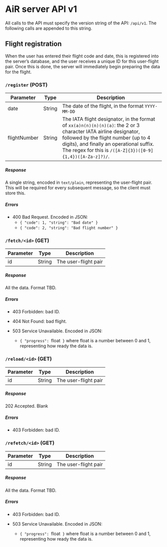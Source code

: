 # AiR server API v1

All calls to the API must specify the version string of the API: `/api/v1`. The following calls are appended to this string.

## Flight registration

When the user has entered their flight code and date, this is registered into the server’s database, and the user receives a unique ID for this user-flight pair. Once this is done, the server will immediately begin preparing the data for the flight.

### `/register` (POST)

Parameter | Type | Description
---|---|---
date | String | The date of the flight, in the format `YYYY-MM-DD`
flightNumber | String | The IATA  flight designator, in the format of `xx(a)n(n)(n)(n)(a)`: the 2 or 3 character IATA airline designator, followed by the flight number (up to 4 digits), and finally an operational suffix. The regex for this is `/([A-Z]{3})([0-9]{1,4})([A-Za-z]?)/`.

##### Response

A single string, encoded in `text/plain`, representing the user-flight pair. This will be required for every subsequent message, so the client must store this.

##### Errors

- 400 Bad Request. Encoded in JSON:
	- `{ "code": 1, "string": "Bad date" }`
	- `{ "code": 2, "string": "Bad flight number" }`

### `/fetch/<id>` (GET)

Parameter | Type | Description
---|---|---
id | String | The user-flight pair

##### Response

All the data. Format TBD.

##### Errors

- 403 Forbidden: bad ID.

- 404 Not Found: bad flight.

- 503 Service Unavailable. Encoded in JSON:
	- `{ "progress": `float` }`
	  	 where float is a number between 0 and 1, representing how ready the data is.

### `/reload/<id>` (GET)

Parameter | Type | Description
---|---|---
id | String | The user-flight pair

##### Response

202 Accepted. Blank

##### Errors

- 403 Forbidden: bad ID.

### `/refetch/<id>` (GET)

Parameter | Type | Description
---|---|---
id | String | The user-flight pair

##### Response

All the data. Format TBD.

##### Errors

- 403 Forbidden: bad ID.

- 503 Service Unavailable. Encoded in JSON:
	- `{ "progress": `float` }`
	  	 where float is a number between 0 and 1, representing how ready the data is.
